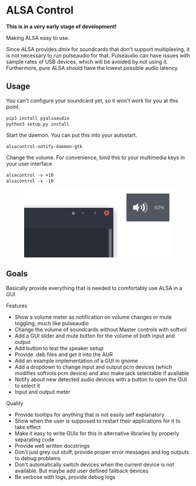 # ALSA Control

**This is in a very early stage of development!**

Making ALSA easy to use.

Since ALSA provides dmix for soundcards that don't support multiplexing, it is not necessary to run pulseaudio for that.
Pulseaudio can have issues with sample rates of USB devices, which will be avoided by not using it.
Furthermore, pure ALSA should have the lowest possible audio latency.

## Usage

You can't configure your soundcard yet, so it won't work for you at this point.

```
pip3 install pyalsaaudio
python3 setup.py install
```

Start the daemon. You can put this into your autostart.

```
alsacontrol-notify-daemon-gtk
```

Change the volume. For convenience, bind this to your multimedia keys in your user interface

```
alsacontrol -v +10
alsacontrol -v -10
```

<p align="center">
    <img src="data/notifications.png"/>
</p>


## Goals

Basically provide everything that is needed to comfortably use ALSA in a GUI

Features
- Show a volume meter as notification on volume changes or mute toggling, much like pulseaudio
- Change the volume of soundcards without Master controls with softvol
- Add a GUI slider and mute button for the volume of both input and output
- Add button to test the speaker setup
- Provide .deb files and get it into the AUR
- Add an example implementation of a GUI in gnome
- Add a dropdown to change input and output pcm devices (which modifies softvols pcm device) and also make jack selectable if available
- Notify about new detected audio devices with a button to open the GUI to select it
- Input and output meter

Quality
- Provide tooltips for anything that is not easily self explanatory
- Show when the user is supposed to restart their applications for it to take effect
- Make it easy to write GUIs for this in alternative libraries by properly separating code
- Provide well written docstrings
- Don't just grey out stuff, provide proper error messages and log outputs to debug problems
- Don't automatically switch devices when the current device is not available. But maybe add user defined fallback devices
- Be verbose with logs, provide debug logs

